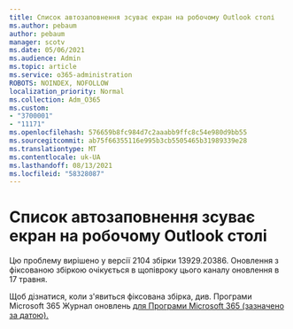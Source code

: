 ```yaml
---
title: Список автозаповнення зсуває екран на робочому Outlook столі
ms.author: pebaum
author: pebaum
manager: scotv
ms.date: 05/06/2021
ms.audience: Admin
ms.topic: article
ms.service: o365-administration
ROBOTS: NOINDEX, NOFOLLOW
localization_priority: Normal
ms.collection: Adm_O365
ms.custom:
- "3700001"
- "11171"
ms.openlocfilehash: 576659b8fc984d7c2aaabb9ffc8c54e980d9bb55
ms.sourcegitcommit: ab75f66355116e995b3cb5505465b31989339e28
ms.translationtype: MT
ms.contentlocale: uk-UA
ms.lasthandoff: 08/13/2021
ms.locfileid: "58328087"
---
```

# <a name="autocomplete-list-scrolls-off-the-screen-in-outlook-desktop"></a>Список автозаповнення зсуває екран на робочому Outlook столі

Цю проблему вирішено у версії 2104 збірки 13929.20386. Оновлення з фіксованою збіркою очікується в щопівроку цього каналу оновлення в 17 травня. 

Щоб дізнатися, коли з'явиться фіксована збірка, див. Програми Microsoft 365 Журнал оновлень [для Програми Microsoft 365 (зазначено за датою).](https://docs.microsoft.com/officeupdates/update-history-microsoft365-apps-by-date)